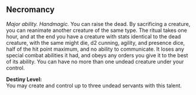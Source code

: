 ## Necromancy

_Major ability. Handmagic._
You can raise the dead. By sacrificing a creature, you can reanimate another creature of the same type. The ritual takes one hour, and at the end you have a creature with stats identical to the dead creature, with the same might die, d2 cunning, agility, and presence dice, half of the hit point maximum, and no ability to communicate. It loses any special combat abilities it had, and obeys any orders you give it to the best of its ability. You can have no more than one undead creature under your control.

**Destiny Level:**  
You may create and control up to three undead servants with this talent.
